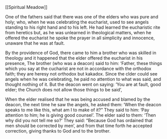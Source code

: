 [[Spiritual Meadow]]
 
One of the fathers said that there was one of the elders who was pure and holy; who, when he was celebrating the eucharist, used to see angels standing to his right hand and to his left. He had learned the eucharistic rite from heretics but, as he was unlearned in theological matters, when he offered the eucharist he spoke the prayer in all simplicity and innocence, unaware that he was at fault.  
 
By the providence of God, there came to him a brother who was skilled in theology and it happened that the elder offered the eucharist in his presence, The brother (who was a deacon) said to him: ‘Father, these things which you say at the cucharist are not in accordance with the orthodox faith; they are heresy not orthodox but kakadox. Since the clder could see angels when he was celebrating, he paid no attention to what was said, and thought nothing of it. But the deacon went on saying: ‘You are at fault, good elder; the Church does not allow those things to be said’,  
 
When the elder realised that he was being accused and blamed by the deacon, the next time he saw the angels, he asked them: ‘When the deacon speaks to me like this, what am I to make of it?” They said to him: ‘Pay attention to him; he is giving good counsel’. The elder said to them: ‘Then why did you not tell me so?’ They said: “Because God has ordained that men should be corrected by men’, and from that time forth he accepted correction, giving thanks to God and to the brother.
